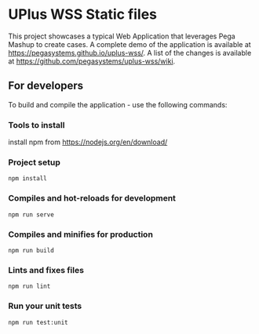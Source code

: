 # UPlus WSS Static files

This project showcases a typical Web Application that leverages Pega Mashup to create cases. A complete demo of the application is available at https://pegasystems.github.io/uplus-wss/. A list of the changes is available at https://github.com/pegasystems/uplus-wss/wiki.

## For developers

To build and compile the application - use the following commands:

### Tools to install

install npm from https://nodejs.org/en/download/

### Project setup
```
npm install
```

### Compiles and hot-reloads for development
```
npm run serve
```

### Compiles and minifies for production
```
npm run build
```

### Lints and fixes files
```
npm run lint
```

### Run your unit tests
```
npm run test:unit
```

